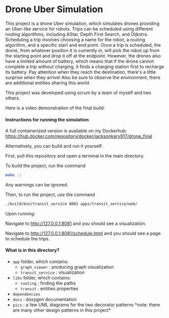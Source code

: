 # Drone Uber Simulation

This project is a drone Uber simulation, which simulates drones providing an Uber-like service for robots. Trips can be scheduled using different routing algorithms, including AStar, Depth First Search, and Dijkstra. Scheduling a trip involves choosing a name for the robot, a routing algorithm, and a specific start and end point. 
Once a trip is scheduled, the drone, from whatever position it is currently in, will pick the robot up from the starting point and drop it off at the endpoint. However, the drones also have a limited amount of battery, which means that if the drone cannot complete a trip without charging, it finds a charging station first to recharge its battery. Pay attention when they reach the destination, there's a little surprise when they arrive! Also be sure to observe the environment, there are additional entities sharing this world.

This project was developed using scrum by a team of myself and two others.

Here is a video demonstration of the final build:



#### Instructions for running the simulation

A full containerized version is available on my Dockerhub: https://hub.docker.com/repository/docker/jacksonkary917/drone_final

Alternatively, you can build and run it yourself:

First, pull this repository and open a terminal in the main directory.

To build the project, run the command
```bash
make -j
```
Any warnings can be ignored.

Then, to run the project, use the command
```bash
./build/bin/transit_service 8081 apps/transit_service/web/
```

Upon running:

Navigate to http://127.0.0.1:8081 and you should see a visualization.

Navigate to http://127.0.0.1:8081/schedule.html and you should see a page to schedule the trips.


#### What is in this directory?
<ul>
  <li>  <code>app</code> folder, which contains:
    <ul>
      <li>  <code>graph_viewer</code> : producing graph visualization
      <li>  <code>transit_service</code> : visualization
    </ul>
  <li>  <code>libs</code> folder, which contains:
    <ul>
      <li>  <code>routing</code> : finding the paths
      <li>  <code>transit</code> : entities properties
    </ul>
  <li>  <code>dependencies</code>
  <li>  <code>docs</code> : doxygen documentation
  <li>  <code>pics</code> : a few UML diagrams for the two decorator patterns *note: there are many other design patterns in this project*
  
</ul>
